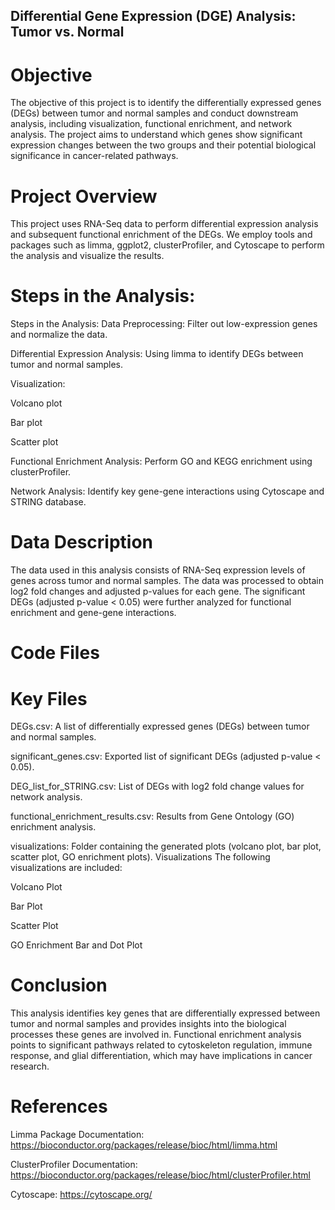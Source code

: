 ## Differential Gene Expression (DGE) Analysis: Tumor vs. Normal
# Objective
The objective of this project is to identify the differentially expressed genes (DEGs) between tumor and normal samples and conduct downstream analysis, including visualization, functional enrichment, and network analysis. The project aims to understand which genes show significant expression changes between the two groups and their potential biological significance in cancer-related pathways.
# Project Overview
This project uses RNA-Seq data to perform differential expression analysis and subsequent functional enrichment of the DEGs. We employ tools and packages such as limma, ggplot2, clusterProfiler, and Cytoscape to perform the analysis and visualize the results.
# Steps in the Analysis:
Steps in the Analysis:
Data Preprocessing: Filter out low-expression genes and normalize the data.

Differential Expression Analysis: Using limma to identify DEGs between tumor and normal samples.

Visualization:

Volcano plot

Bar plot

Scatter plot

Functional Enrichment Analysis: Perform GO and KEGG enrichment using clusterProfiler.

Network Analysis: Identify key gene-gene interactions using Cytoscape and STRING database.
# Data Description
The data used in this analysis consists of RNA-Seq expression levels of genes across tumor and normal samples. The data was processed to obtain log2 fold changes and adjusted p-values for each gene. The significant DEGs (adjusted p-value < 0.05) were further analyzed for functional enrichment and gene-gene interactions.
# Code Files

# Key Files
DEGs.csv: A list of differentially expressed genes (DEGs) between tumor and normal samples.

significant_genes.csv: Exported list of significant DEGs (adjusted p-value < 0.05).

DEG_list_for_STRING.csv: List of DEGs with log2 fold change values for network analysis.

functional_enrichment_results.csv: Results from Gene Ontology (GO) enrichment analysis.

visualizations: Folder containing the generated plots (volcano plot, bar plot, scatter plot, GO enrichment plots).
Visualizations
The following visualizations are included:

Volcano Plot

Bar Plot

Scatter Plot

GO Enrichment Bar and Dot Plot
# Conclusion
This analysis identifies key genes that are differentially expressed between tumor and normal samples and provides insights into the biological processes these genes are involved in. Functional enrichment analysis points to significant pathways related to cytoskeleton regulation, immune response, and glial differentiation, which may have implications in cancer research.
# References
Limma Package Documentation: https://bioconductor.org/packages/release/bioc/html/limma.html

ClusterProfiler Documentation: https://bioconductor.org/packages/release/bioc/html/clusterProfiler.html

Cytoscape: https://cytoscape.org/
